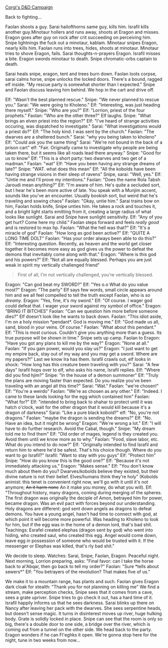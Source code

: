 ---
---

[Corgi's D&D Campaign](/games/corgi)

Back to fighting...

Faolan shoots a guy. Sarai hailofthorns same guy, kills him. Israfil kills another guy.Minotaur hollers and runs away, shoots at Eragon and misses. Eragon goes after guy on rock after crit succeeding on perceiving him. Snipe lightnings the fuck out a minotaur, kablam. Minotaur snipes Eragon, nearly kills him. Faolan runs into trees, hides, shoots at minotaur. Minotaur tries to shove Eragon, fails. Sarai thoughts-n-prayers Eragon. Israfil misses a bite. Eragon swords minotaur to death. Snipe chromatic-orbs captain to death.

Sarai heals snipe, eragon, tent and trees burn down. Faolan loots corpse, sarai calms horse, snipe unlocks the locked doors. There's a bound, ragged elf inside. "My rescue party is somewhat shorter than I expected." Snipe and Faolan discuss leaving him behind. We hop in the cart and drive off.

Elf: "Wasn't the best planned rescue." Snipe: "We never planned to rescue you." Sarai: "We were going to Kholeno." Elf: "Interesting, was just heading there myself." Snipe: "Who are you?" Elf: "Lorrion, priest of the four prophets." Faolan: "Who are the other three?" Elf laughs. Snipe: "What brings an elven priest into the region?" Elf: "I've heard of strange activities occuring, was dispatched to investigate." Sarai: "What investigations would a priest do?" Elf: "The holy kind. I was sent by the church." Faolan: "The dwarves are a sheltered bunch." Sarai: "why you being taken to kholeno" Elf: "Could ask you the same thing" Sarai: "We're not bound in the back of a prison cart" elf: "Fair. Originally came to investigate why people are being taken there, but it seems like all roads lead there anyway." Snipe: "Good for us to know" Elf: "This is a short party: two dwarves and two get of a madman." Faolan: "wat" Elf: "Have you been having any strange dreams of late?" Snipe: "WAT. what does this mean" Elf: "All the kobolds have been having strange visions in their sleep of ravens" Snipe, sarai: "Well, yes." Elf: "Untie me and I'll prove my intentions." Faolan: "Does the name Rola Tabsh Jaroudi mean anything?" Elf: "I'm aware of him. He's quite a secluded sort, but I hear he's been more active of late. You speak with a Munjim accent, sounds like you've an encounter. Usually bookish sort, but weird that he's traveling and sowing chaos" Faolan: "Okay, untie him." Sarai trains bow on him, Faolan holds knife, Snipe unties him. He takes a rock and touches it, and a bright light starts emitting from it, creating a large radius of what looks like sunlight. Sarai and Snipe have sunlight sensitivity. Elf: "Any of you get hurt? Come here my child." Faolan steps forward and feels *really good* and is restored to max hp. Faolan: "What the hell was that?" Elf: "It's a miracle of god" Faolan: "How long as god been active?" Elf: "QUITE A LONG TIME DOLT" Faolan: "Has your order always been able to do this?" Elf: "Interesting question. Recently, as heaven and the world get closer together it becomes more easy as god gives us the power to defeat the demons that inevitably come along with that." Eragon: "Where is this god and his powers?" Elf: "Not all are equally blessed. Perhaps you are just weak in spirit my vertically challenged friend"

> First of all, I'm not vertically challenged, you're vertically blessed.

Eragon: "Can god beat my SWORD?" Elf: "Yes o.o What do you value most?" Eragon: "The party" Elf says few words, small circle appears around him and we all feel compelled to tell the truth except Faolan, who is *so dreamy*. Eragon: "Yes, fine, it's my sword." Elf: "Of course. I wager god could defeat that. I wager your sword against my symbol of office." Eragon: "BRING IT BITCHES" Faolan: "Can we question him more before someone dies?" Elf doesn't look like he wants to back down. Faolan: "This idiot aside, I'm on a holy mission \*pendant\*. God is moving me." Elf: "God made us all, sand, blood in your veins. Of course." Faolan: "What about this pendant." Elf: "This is most curious. Couldn't give you anything more than a guess. Its true purpose will be shown in time." Snipe sets up camp. Faolan to Eragon: "Have you got any plans to kill me by the way?" Eragon: "None at all." Faolan: "If you gain power, would you slay us?" Eragon: "I just want to get my empire back, stay out of my way and you may get a sword. Where are my papers?!" Last we know Ira has them. Israfil crawls out, elf looks in shock: "How long has this creature been traveling with you?" Sarai: "A few days" Israfil hops over to elf, who asks his name, Israfil replies. Elf: "Where did you find hjim?" Snipe: "In the house of a demon summoner" Elf: "Truly the plans are moving faster than expected. Do you realize you've been traveling with an angel all this time?" Sarai: "Wat." Faolan: "we're chosen!" Elf: "You're a weirdo" Faolan: "We're as chosen as any other." Elf: "Indeed. I came to these lands looking for the egg which contained him" Faolan: "What for?" Elf: "intended to bring back to shahar to protect until it was hatch o'clock, wait for the other dragon that it would kill because it's a dragon of darkness" Sarai: "Like a pure black kobold?" elf: "No, you're not dragons." Faolan: "maybe the dragon is sending the dreams?" Elf: "No. Have an idea, but it might be wrong" Eragon: "We're wrong a lot." Elf: "I will have to do further research. Avoid the Cabal, though." Snipe: "My dream told me to find them" Elf: "Old order of mages, legend is they created you. Avoid them until we know more as to why." Faolan: "Food, slave labor, etc. What do you intend to do now?" Elf: "Originally intended to find Israfil and return him to where he'd be safest. That's his choice though. Where do you want to go Israfil?" Israfil: "Want to stay with you guys" Elf: "Protect him" Snipe: "How do you know this is the good one?" Elf: "Because it's not immediately attacking us." Eragon: "Makes sense." Elf: "You don't know much about them do you? Dwarves/kobolds believe they existed, but their divine nature is not their belief. Elves/humans think they're holy" (Kobolds animist: this tenet is convenient right now, we'll go with it until it's not anymore; ~~An it harm none~~ An it make you money, do what you will). Elf: "Throughout history, many dragons, coming during merging of the spheres. The first dragon was originally the deciple of Amon, betrayed him for power, became dragon. Was an evil pact with forces beyond our understanding. Holy dragons are different: god sent down angels as dragons to defeat demons. You have a young angel, hasn't had time to connect with god, at which point it will become more powerful. Was heading to Kholeno to look for him, but if the egg was in the home of a demon lord, that's bad shit. Teachings: Esrafel created elephas (dragon sent by god) who went into hiding, who created saul, who created this egg. Angel would come down, leave egg in possession of someone who would be trusted with it. If the messenger or Elephas was killed, that's rly bad shit."

We decide to sleep. Watches: Sarai, Snipe, Faolan, Eragon. Peaceful night. Next morning, Lorrion preparing, asks: "Final favor: can I take the horse back to al'Abqar, then go back to tell my order?" Faolan: "Sure \*tells about sewers\*" Elf: "You betrayers of the revolution? That makes five of us."

We make it to a mountain range, has plants and such. Faolan gives Eragon dark cloak for stealth: "Thank you for not planning on killing me" We find a stream, make perception checks, Snipe sees that it comes from a cave, sees a grate upriver. Snipe tries to go check it out, has a hard time of it. Israfil happily informs us that he sees darkness. Sarai blinks up there on Nancy after leaving her pack with the dwarves. She sees serpentine heads, but doesn't sense magic. It turns in disinterest moves up river, huge hulking body. Grate is solidly locked in place. Snipe can see that the room is only so big, there's a double door to one side, a bridge over the river, which is coming out from a tunnel on the other side. We head back to the party. Eragon wonders if he can Fl'eghks it open. We're gonna stop here for the night, tune in two weeks from now...
